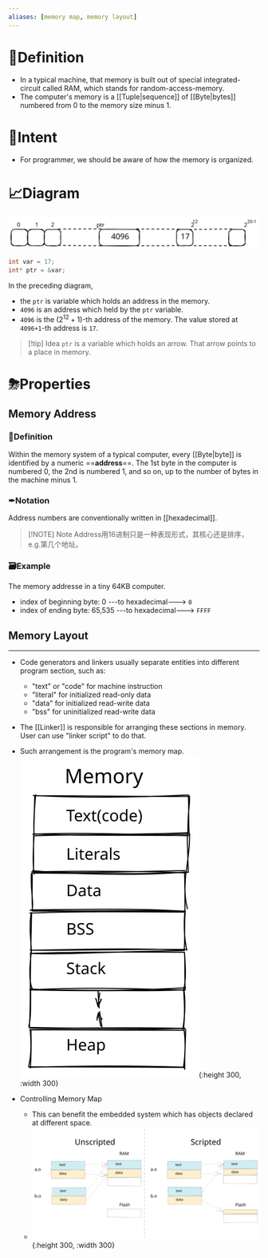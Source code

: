 ```yaml
---
aliases: [memory map, memory layout]
---
```


# 📝Definition
- In a typical machine, that memory is built out of special integrated-circuit called RAM, which stands for random-access-memory.
- The computer's memory is a [[Tuple|sequence]] of [[Byte|bytes]] numbered from $0$ to the memory size minus $1$.

# 🎯Intent
- For programmer, we should be aware of how the memory is organized.


# 📈Diagram
![name|500](../assets/memory_map_horizontal.svg)
```cpp
int var = 17;
int* ptr = &var;
```
In the preceding diagram,
- the `ptr` is variable which holds an address in the memory.
- `4096` is an address which held by the `ptr` variable.
- `4096` is the $(2^{12}+1)$-th address of the memory. The value stored at `4096+1`-th address is `17`.
> [!tip] Idea
> `ptr` is a variable which holds an arrow. That arrow points to a place in memory.



# ⛈Properties
## Memory Address
### 📝Definition
Within the memory system of a typical computer, every [[Byte|byte]] is identified by a numeric ==**address**==.
The 1st byte in the computer is numbered 0, the 2nd is numbered 1, and so on, up to the number of bytes in the machine minus 1.
### ✒Notation
Address numbers are conventionally written in [[hexadecimal]].

> [!NOTE] Note
> Address用16进制只是一种表现形式，其核心还是排序，e.g.第几个地址。

### 🗃Example
The memory addresse in a tiny 64KB computer.
- index of beginning byte: 0 ---to hexadecimal---> `0`
- index of ending byte: 65,535 ---to hexadecimal---> `FFFF`


## Memory Layout


___
- Code generators and linkers usually separate entities into different program section, such as:
    - "text" or "code" for machine instruction
    - "literal" for initialized read-only data
    - "data" for initialized read-write data
    - "bss" for uninitialized read-write data
    
- The [[Linker]] is responsible for arranging these sections in memory. User can use "linker script" to do that.

- Such arrangement is the program's memory map.
  ![memory map](../assets/memory_map.svg){:height 300, :width 300}

- Controlling Memory Map
    - This can benefit the embedded system which has objects declared at different space.
    - ![memory map](../assets/controlling_memory_map.svg){:height 300, :width 300}
